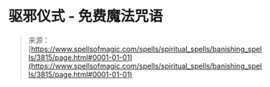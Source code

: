 <!--yml

分类： 未分类

日期： 2024-06-12 18:37:33

-->

# 驱邪仪式 - 免费魔法咒语

> 来源：[https://www.spellsofmagic.com/spells/spiritual_spells/banishing_spells/3815/page.html#0001-01-01](https://www.spellsofmagic.com/spells/spiritual_spells/banishing_spells/3815/page.html#0001-01-01)
